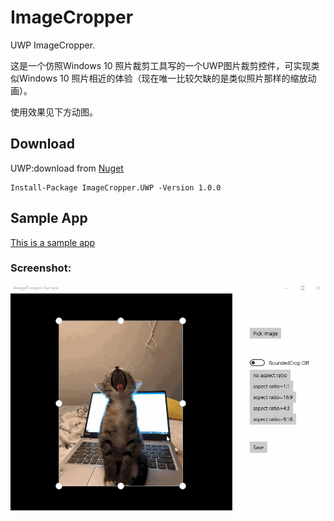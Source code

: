 # ImageCropper
UWP ImageCropper.

这是一个仿照Windows 10 照片裁剪工具写的一个UWP图片裁剪控件，可实现类似Windows 10 照片相近的体验（现在唯一比较欠缺的是类似照片那样的缩放动画）。

使用效果见下方动图。

## Download

UWP:download from [Nuget](https://www.nuget.org/packages/ImageCropper.UWP/)

```
Install-Package ImageCropper.UWP -Version 1.0.0
```

## Sample App

[This is a sample app](https://github.com/HHChaos/ImageCropper/tree/master/ImageCropper.Sample)

### Screenshot:
![Screenshot](Screenshot/screenshot1.gif)